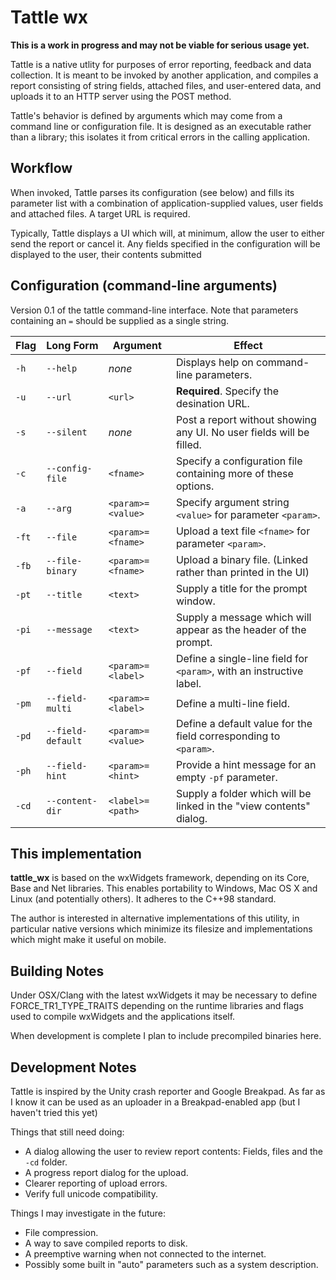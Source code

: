 # Tattle wx

**This is a work in progress and may not be viable for serious usage yet.**

Tattle is a native utlity for purposes of error reporting, feedback and data collection.  It is meant to be invoked by another application, and compiles a report consisting of string fields, attached files, and user-entered data, and uploads it to an HTTP server using the POST method.

Tattle's behavior is defined by arguments which may come from a command line or configuration file.  It is designed as an executable rather than a library; this isolates it from critical errors in the calling application.


## Workflow

When invoked, Tattle parses its configuration (see below) and fills its parameter list with a combination of application-supplied values, user fields and attached files.  A target URL is required.

Typically, Tattle displays a UI which will, at minimum, allow the user to either send the report or cancel it.  Any fields specified in the configuration will be displayed to the user, their contents submitted


## Configuration (command-line arguments)

Version 0.1 of the tattle command-line interface.  Note that parameters containing an `=` should be supplied as a single string.

| Flag  | Long Form        | Argument          | Effect |
|-------|------------------|-------------------|--------|
| `-h`  | `--help`         | _none_            | Displays help on command-line parameters. |
| `-u`  | `--url`          | `<url>`           | **Required**.  Specify the desination URL. |
| `-s`  | `--silent`       | _none_            | Post a report without showing any UI.  No user fields will be filled. |
| `-c`  | `--config-file`  | `<fname>`         | Specify a configuration file containing more of these options. |
| `-a`  | `--arg`          | `<param>=<value>` | Specify argument string `<value>` for parameter `<param>`. |
| `-ft` | `--file`         | `<param>=<fname>` | Upload a text file `<fname>` for parameter `<param>`. |
| `-fb` | `--file-binary`  | `<param>=<fname>` | Upload a binary file.  (Linked rather than printed in the UI) |
| `-pt` | `--title`        | `<text>`          | Supply a title for the prompt window. |
| `-pi` | `--message`      | `<text>`          | Supply a message which will appear as the header of the prompt. |
| `-pf` | `--field`        | `<param>=<label>` | Define a single-line field for `<param>`, with an instructive label. |
| `-pm` | `--field-multi`  | `<param>=<label>` | Define a multi-line field. |
| `-pd` | `--field-default`| `<param>=<value>` | Define a default value for the field corresponding to `<param>`. |
| `-ph` | `--field-hint`   | `<param>=<hint>`  | Provide a hint message for an empty `-pf` parameter. |
| `-cd` | `--content-dir`  | `<label>=<path>`  | Supply a folder which will be linked in the "view contents" dialog. |


## This implementation

**tattle_wx** is based on the wxWidgets framework, depending on its Core, Base and Net libraries.  This enables portability to Windows, Mac OS X and Linux (and potentially others).  It adheres to the C++98 standard.

The author is interested in alternative implementations of this utility, in particular native versions which minimize its filesize and implementations which might make it useful on mobile.


## Building Notes

Under OSX/Clang with the latest wxWidgets it may be necessary to define FORCE_TR1_TYPE_TRAITS depending on the runtime libraries and flags used to compile wxWidgets and the applications itself.

When development is complete I plan to include precompiled binaries here.


## Development Notes

Tattle is inspired by the Unity crash reporter and Google Breakpad.  As far as I know it can be used as an uploader in a Breakpad-enabled app (but I haven't tried this yet)

Things that still need doing:

* A dialog allowing the user to review report contents:  Fields, files and the `-cd` folder.
* A progress report dialog for the upload.
* Clearer reporting of upload errors.
* Verify full unicode compatibility.

Things I may investigate in the future:

* File compression.
* A way to save compiled reports to disk.
* A preemptive warning when not connected to the internet.
* Possibly some built in "auto" parameters such as a system description.
